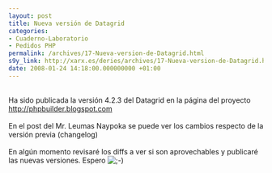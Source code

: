 ```yaml
---
layout: post
title: Nueva versión de Datagrid
categories:
- Cuaderno-Laboratorio
- Pedidos PHP
permalink: /archives/17-Nueva-version-de-Datagrid.html
s9y_link: http://xarx.es/deries/archives/17-Nueva-version-de-Datagrid.html
date: 2008-01-24 14:18:00.000000000 +01:00
---
```

<br />
Ha sido publicada la versión 4.2.3 del Datagrid en la página del proyecto <a href="http://phpbuilder.blogspot.com" title="http://phpbuilder.blogspot.com">http://phpbuilder.blogspot.com</a><br />
<br />
En el post del Mr. Leumas Naypoka se puede ver los cambios respecto de la versión previa (changelog)<br />
<br />
En algún momento revisaré los diffs a ver si son aprovechables y publicaré las nuevas versiones. Espero <img src="http://xarx.es/deries/templates/default/img/emoticons/wink.png" alt=";-)" style="display: inline; vertical-align: bottom;" class="emoticon" /><br />
